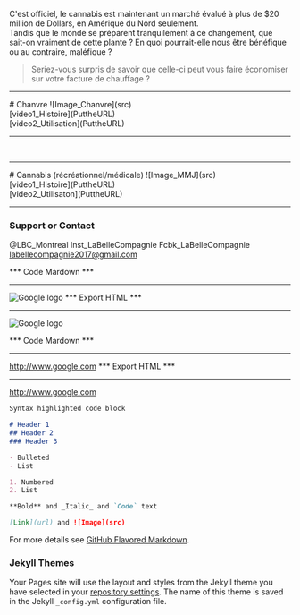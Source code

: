 C'est officiel, le cannabis est maintenant un marché évalué à plus de $20 million de Dollars, en Amérique du Nord seulement. 
<br/>Tandis que le monde se préparent tranquilement à ce changement, que sait-on vraiment de cette plante ? 
En quoi pourrait-elle nous être bénéfique ou au contraire, maléfique ? 
>Seriez-vous surpris de savoir que celle-ci peut vous faire économiser sur votre facture de chauffage ?

<hr/>
# Chanvre
![Image_Chanvre](src)
<br/>
[video1_Histoire](PuttheURL)
<br/>
[video2_Utilisation](PuttheURL)
<hr/>
<br/>
<hr/>
# Cannabis (récréationnel/médicale)
![Image_MMJ](src)
<br/>
[video1_Histoire](PuttheURL)
<br/>
[video2_Utilisaton](PuttheURL)
<hr/>

### Support or Contact

@LBC_Montreal
Inst_LaBelleCompagnie
Fcbk_LaBelleCompagnie
labellecompagnie2017@gmail.com

*** Code Mardown ***
*********************
![Google logo](https://www.google.fr/images/srpr/logo11w.png "google logo")
*** Export HTML ***
*******************
<img src = "https://www.google.fr/images/srpr/logo11w.png" title = "google logo" alt = "Google logo">

*** Code Mardown ***
*********************
<http://www.google.com>
*** Export HTML ***
*******************
<a href="http://google.com">http://www.google.com</a>


```markdown
Syntax highlighted code block

# Header 1
## Header 2
### Header 3

- Bulleted
- List

1. Numbered
2. List

**Bold** and _Italic_ and `Code` text

[Link](url) and ![Image](src)
```

For more details see [GitHub Flavored Markdown](https://guides.github.com/features/mastering-markdown/).

### Jekyll Themes

Your Pages site will use the layout and styles from the Jekyll theme you have selected in your [repository settings](https://github.com/LBCMontreal/LaGrotte/settings). The name of this theme is saved in the Jekyll `_config.yml` configuration file.
